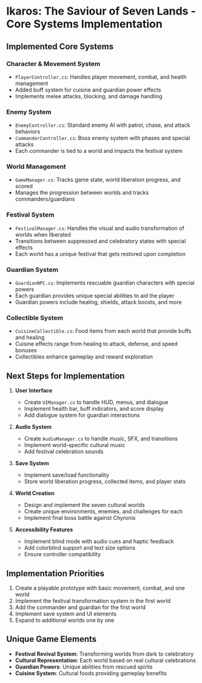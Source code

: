 # Ikaros: The Saviour of Seven Lands - Core Systems Implementation

## Implemented Core Systems

### Character & Movement System
- `PlayerController.cs`: Handles player movement, combat, and health management
- Added buff system for cuisine and guardian power effects
- Implements melee attacks, blocking, and damage handling

### Enemy System
- `EnemyController.cs`: Standard enemy AI with patrol, chase, and attack behaviors
- `CommanderController.cs`: Boss enemy system with phases and special attacks
- Each commander is tied to a world and impacts the festival system

### World Management
- `GameManager.cs`: Tracks game state, world liberation progress, and scored
- Manages the progression between worlds and tracks commanders/guardians

### Festival System
- `FestivalManager.cs`: Handles the visual and audio transformation of worlds when liberated
- Transitions between suppressed and celebratory states with special effects
- Each world has a unique festival that gets restored upon completion

### Guardian System
- `GuardianNPC.cs`: Implements rescuable guardian characters with special powers
- Each guardian provides unique special abilities to aid the player
- Guardian powers include healing, shields, attack boosts, and more

### Collectible System
- `CuisineCollectible.cs`: Food items from each world that provide buffs and healing
- Cuisine effects range from healing to attack, defense, and speed bonuses
- Collectibles enhance gameplay and reward exploration

## Next Steps for Implementation

1. **User Interface**
   - Create `UIManager.cs` to handle HUD, menus, and dialogue
   - Implement health bar, buff indicators, and score display
   - Add dialogue system for guardian interactions

2. **Audio System**
   - Create `AudioManager.cs` to handle music, SFX, and transitions
   - Implement world-specific cultural music
   - Add festival celebration sounds

3. **Save System**
   - Implement save/load functionality
   - Store world liberation progress, collected items, and player stats

4. **World Creation**
   - Design and implement the seven cultural worlds
   - Create unique environments, enemies, and challenges for each
   - Implement final boss battle against Chyronis

5. **Accessibility Features**
   - Implement blind mode with audio cues and haptic feedback
   - Add colorblind support and text size options
   - Ensure controller compatibility

## Implementation Priorities

1. Create a playable prototype with basic movement, combat, and one world
2. Implement the festival transformation system in the first world
3. Add the commander and guardian for the first world
4. Implement save system and UI elements
5. Expand to additional worlds one by one

## Unique Game Elements

- **Festival Revival System**: Transforming worlds from dark to celebratory
- **Cultural Representation**: Each world based on real cultural celebrations
- **Guardian Powers**: Unique abilities from rescued spirits
- **Cuisine System**: Cultural foods providing gameplay benefits 